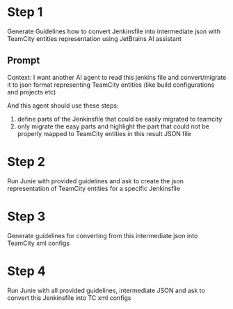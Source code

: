 # Step 1
Generate Guidelines how to convert Jenkinsfile into intermediate json with TeamCity entities representation using JetBrains AI assistant

## Prompt
Context:
I want another AI agent to read this jenkins file and convert/migrate it to json format representing TeamCity entities (like build configurations and projects etc)

And this agent should use these steps:
1. define parts of the Jenkinsfile that could be easily migrated to teamcity
2. only migrate the easy parts and highlight the part that could not be properly mapped to TeamCity entities in this result JSON file

# Step 2
Run Junie with provided guidelines and ask to create the json representation of TeamCity entities for a specific Jenkinsfile


# Step 3
Generate guidelines for converting from this intermediate json into TeamCity xml configs

# Step 4
Run Junie with all provided guidelines, intermediate JSON and ask to convert this Jenkinsfile into TC xml configs

